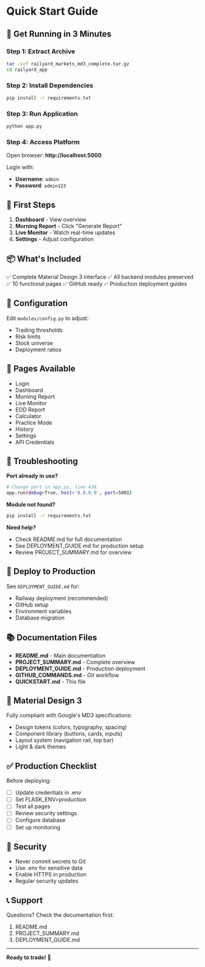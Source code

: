 # Quick Start Guide

## 🚀 Get Running in 3 Minutes

### Step 1: Extract Archive

```bash
tar -xzf railyard_markets_md3_complete.tar.gz
cd railyard_app
```

### Step 2: Install Dependencies

```bash
pip install -r requirements.txt
```

### Step 3: Run Application

```bash
python app.py
```

### Step 4: Access Platform

Open browser: **http://localhost:5000**

Login with:
- **Username**: `admin`
- **Password**: `admin123`

## 🎯 First Steps

1. **Dashboard** - View overview
2. **Morning Report** - Click "Generate Report"
3. **Live Monitor** - Watch real-time updates
4. **Settings** - Adjust configuration

## 📦 What's Included

✅ Complete Material Design 3 interface
✅ All backend modules preserved
✅ 10 functional pages
✅ GitHub ready
✅ Production deployment guides

## 🔧 Configuration

Edit `modules/config.py` to adjust:
- Trading thresholds
- Risk limits
- Stock universe
- Deployment ratios

## 📱 Pages Available

- Login
- Dashboard
- Morning Report
- Live Monitor
- EOD Report
- Calculator
- Practice Mode
- History
- Settings
- API Credentials

## 🐛 Troubleshooting

**Port already in use?**
```bash
# Change port in app.py, line 438
app.run(debug=True, host='0.0.0.0', port=5001)
```

**Module not found?**
```bash
pip install -r requirements.txt
```

**Need help?**
- Check README.md for full documentation
- See DEPLOYMENT_GUIDE.md for production setup
- Review PROJECT_SUMMARY.md for overview

## 🚢 Deploy to Production

See `DEPLOYMENT_GUIDE.md` for:
- Railway deployment (recommended)
- GitHub setup
- Environment variables
- Database migration

## 📚 Documentation Files

- **README.md** - Main documentation
- **PROJECT_SUMMARY.md** - Complete overview
- **DEPLOYMENT_GUIDE.md** - Production deployment
- **GITHUB_COMMANDS.md** - Git workflow
- **QUICKSTART.md** - This file

## 🎨 Material Design 3

Fully compliant with Google's MD3 specifications:
- Design tokens (colors, typography, spacing)
- Component library (buttons, cards, inputs)
- Layout system (navigation rail, top bar)
- Light & dark themes

## ✅ Production Checklist

Before deploying:
- [ ] Update credentials in .env
- [ ] Set FLASK_ENV=production
- [ ] Test all pages
- [ ] Review security settings
- [ ] Configure database
- [ ] Set up monitoring

## 🔐 Security

- Never commit secrets to Git
- Use .env for sensitive data
- Enable HTTPS in production
- Regular security updates

## 📞 Support

Questions? Check the documentation first:
1. README.md
2. PROJECT_SUMMARY.md
3. DEPLOYMENT_GUIDE.md

---

**Ready to trade!** 🚂
